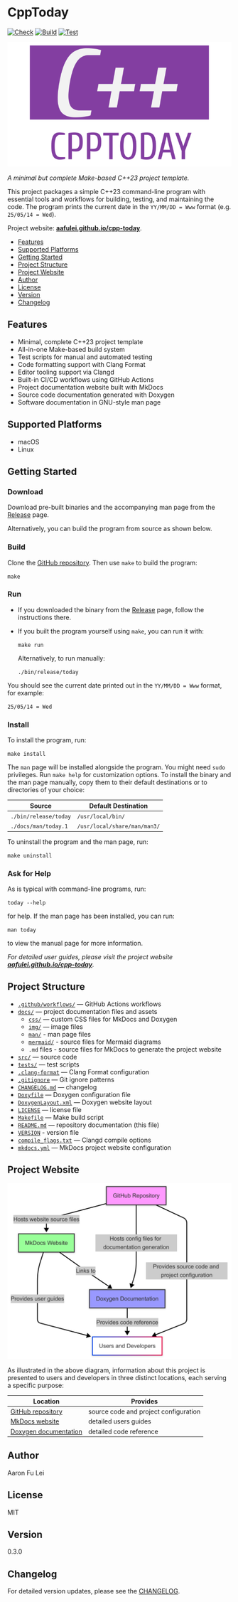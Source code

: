 # CppToday

[![Check](https://github.com/aafulei/cpp-today/actions/workflows/check.yml/badge.svg)](https://github.com/aafulei/cpp-today/actions/workflows/check.yml)
[![Build](https://github.com/aafulei/cpp-today/actions/workflows/build.yml/badge.svg)](https://github.com/aafulei/cpp-today/actions/workflows/build.yml)
[![Test](https://github.com/aafulei/cpp-today/actions/workflows/test.yml/badge.svg)](https://github.com/aafulei/cpp-today/actions/workflows/test.yml)

![](./docs/img/logo.svg)

*A minimal but complete Make-based C++23 project template.*

This project packages a simple C++23 command-line program with essential tools
and workflows for building, testing, and maintaining the code. The program
prints the current date in the `YY/MM/DD = Www` format (e.g. `25/05/14 = Wed`).

Project website:
[**aafulei.github.io/cpp-today**](https://aafulei.github.io/cpp-today).

- [Features](#features)
- [Supported Platforms](#supported-platforms)
- [Getting Started](#getting-started)
- [Project Structure](#project-structure)
- [Project Website](#project-website)
- [Author](#author)
- [License](#license)
- [Version](#version)
- [Changelog](#changelog)

## Features

- Minimal, complete C++23 project template
- All-in-one Make-based build system
- Test scripts for manual and automated testing
- Code formatting support with Clang Format
- Editor tooling support via Clangd
- Built-in CI/CD workflows using GitHub Actions
- Project documentation website built with MkDocs
- Source code documentation generated with Doxygen
- Software documentation in GNU-style man page

## Supported Platforms

- macOS
- Linux

## Getting Started

### Download

Download pre-built binaries and the accompanying man page from the
[Release](https://github.com/aafulei/cpp-today/releases) page.

Alternatively, you can build the program from source as shown below.

### Build

Clone the [GitHub repository](https://github.com/aafulei/cpp-today). Then use
`make` to build the program:

```shell
make
```

### Run

- If you downloaded the binary from the
[Release](https://github.com/aafulei/cpp-today/releases) page, follow the
instructions there.

- If you built the program yourself using `make`, you can run it with:

    ```shell
    make run
    ```

    Alternatively, to run manually:

    ```shell
    ./bin/release/today
    ```

You should see the current date printed out in the `YY/MM/DD = Www` format, for
example:

```
25/05/14 = Wed
```

### Install

To install the program, run:

```shell
make install
```

The `man` page will be installed alongside the program. You might need `sudo`
privileges. Run `make help` for customization options. To install the
binary and the man page manually, copy them to their default destinations or to
directories of your choice:

| Source                | Default Destination          |
| --------------------- | ---------------------------- |
| `./bin/release/today` | `/usr/local/bin/`            |
| `./docs/man/today.1`  | `/usr/local/share/man/man3/` |

To uninstall the program and the man page, run:

```shell
make uninstall
```

### Ask for Help

As is typical with command-line programs, run:

```shell
today --help
```

for help. If the man page has been installed, you can run:

```shell
man today
```

to view the manual page for more information.

*For detailed user guides, please visit the project website
 [**aafulei.github.io/cpp-today**](https://aafulei.github.io/cpp-today).*

## Project Structure

- [`.github/workflows/`](./.github/workflows/) — GitHub Actions workflows
- [`docs/`](./docs/) — project documentation files and assets
    - [`css/`](./docs/css/) — custom CSS files for MkDocs and Doxygen
    - [`img/`](./docs/img/) — image files
    - [`man/`](./docs/man/) - man page files
    - [`mermaid/`](./docs/mermaid/) - source files for Mermaid diagrams
    - `.md` files - source files for MkDocs to generate the project website
- [`src/`](./src/) — source code
- [`tests/`](./tests/) — test scripts
- [`.clang-format`](./.clang-format) — Clang Format configuration
- [`.gitignore`](./.gitignore) — Git ignore patterns
- [`CHANGELOG.md`](./CHANGELOG.md) — changelog
- [`Doxyfile`](./Doxyfile) — Doxygen configuration file
- [`DoxygenLayout.xml`](./DoxygenLayout.xml) — Doxygen website layout
- [`LICENSE`](./LICENSE) — license file
- [`Makefile`](./Makefile) — Make build script
- [`README.md`](./README.md) — repository documentation (this file)
- [`VERSION`](./VERSION) - version file
- [`compile_flags.txt`](./compile_flags.txt) — Clangd compile options
- [`mkdocs.yml`](./mkdocs.yml) — MkDocs project website configuration

## Project Website

![](./docs/img/project.png)

As illustrated in the above diagram, information about this project is presented
to users and developers in three distinct locations, each serving a specific
purpose:

| Location                                                                  | Provides                              |
| ------------------------------------------------------------------------- | ------------------------------------- |
| [GitHub repository](https://github.com/aafulei/cpp-today)                 | source code and project configuration |
| [MkDocs website](https://aafulei.github.io/cpp-today)                     | detailed users guides                 |
| [Doxygen documentation](https://aafulei.github.io/cpp-today/doxygen/html) | detailed code reference               |

## Author

Aaron Fu Lei

## License

MIT

## Version

0.3.0

## Changelog

For detailed version updates, please see the [CHANGELOG](./CHANGELOG.md).
